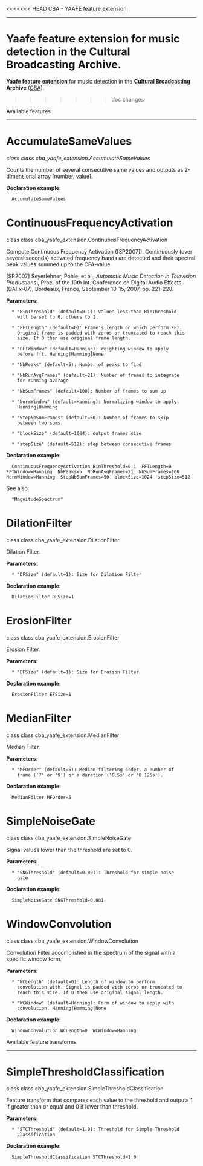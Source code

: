 <<<<<<< HEAD
CBA - YAAFE feature extension
*****************************

Yaafe feature extension for music detection in the Cultural
Broadcasting Archive.
=======
**Yaafe feature extension** for music detection in the **Cultural
Broadcasting Archive** ([CBA](http://cba.fro.at)).
>>>>>>> doc changes


Available features
******************


AccumulateSameValues
====================

_class class cba_yaafe_extension.AccumulateSameValues_

   Counts the number of several consecutive same values and outputs as
   2-dimensional array [number, value].

   **Declaration example**:

      AccumulateSameValues


ContinuousFrequencyActivation
=============================

class class cba_yaafe_extension.ContinuousFrequencyActivation

   Compute Continuous Frequency Activation ([SP2007]).   Continuously
   (over several seconds) activated frequency bands are detected and
   their spectral peak values summed up to the CFA-value.

   [SP2007] Seyerlehner, Pohle, et al., *Automatic Music Detection in
            Television Productions.*, Proc. of the 10th Int.
            Conference on Digital Audio Effects (DAFx-07), Bordeaux,
            France, September 10-15, 2007, pp. 221-228.

   **Parameters**:

      * "BinThreshold" (default=0.1): Values less than BinThreshold
        will be set to 0, others to 1.

      * "FFTLength" (default=0): Frame's length on which perform FFT.
        Original frame is padded with zeros or truncated to reach this
        size. If 0 then use original frame length.

      * "FFTWindow" (default=Hanning): Weighting window to apply
        before fft. Hanning|Hamming|None

      * "NbPeaks" (default=5): Number of peaks to find

      * "NbRunAvgFrames" (default=21): Number of frames to integrate
        for running average

      * "NbSumFrames" (default=100): Number of frames to sum up

      * "NormWindow" (default=Hanning): Normalizing window to apply.
        Hanning|Hamming

      * "StepNbSumFrames" (default=50): Number of frames to skip
        between two sums

      * "blockSize" (default=1024): output frames size

      * "stepSize" (default=512): step between consecutive frames

   **Declaration example**:

      ContinuousFrequencyActivation BinThreshold=0.1  FFTLength=0  FFTWindow=Hanning  NbPeaks=5  NbRunAvgFrames=21  NbSumFrames=100  NormWindow=Hanning  StepNbSumFrames=50  blockSize=1024  stepSize=512

   See also:

      "MagnitudeSpectrum"


DilationFilter
==============

class class cba_yaafe_extension.DilationFilter

   Dilation Filter.

   **Parameters**:

      * "DFSize" (default=1): Size for Dilation Filter

   **Declaration example**:

      DilationFilter DFSize=1


ErosionFilter
=============

class class cba_yaafe_extension.ErosionFilter

   Erosion Filter.

   **Parameters**:

      * "EFSize" (default=1): Size for Erosion Filter

   **Declaration example**:

      ErosionFilter EFSize=1


MedianFilter
============

class class cba_yaafe_extension.MedianFilter

   Median Filter.

   **Parameters**:

      * "MFOrder" (default=5): Median filtering order, a number of
        frame ('7' or '9') or a duration ('0.5s' or '0.125s').

   **Declaration example**:

      MedianFilter MFOrder=5


SimpleNoiseGate
===============

class class cba_yaafe_extension.SimpleNoiseGate

   Signal values lower than the threshold are set to 0.

   **Parameters**:

      * "SNGThreshold" (default=0.001): Threshold for simple noise
        gate

   **Declaration example**:

      SimpleNoiseGate SNGThreshold=0.001


WindowConvolution
=================

class class cba_yaafe_extension.WindowConvolution

   Convolution Filter accomplished in the spectrum of the signal with
   a specific window form.

   **Parameters**:

      * "WCLength" (default=0): Length of window to perform
        convolution with. Signal is padded with zeros or truncated to
        reach this size. If 0 then use original signal length.

      * "WCWindow" (default=Hanning): Form of window to apply with
        convolution. Hanning|Hamming|None

   **Declaration example**:

      WindowConvolution WCLength=0  WCWindow=Hanning


Available feature transforms
****************************


SimpleThresholdClassification
=============================

class class cba_yaafe_extension.SimpleThresholdClassification

   Feature transform that compares each value to the threshold and
   outputs 1 if greater than or equal and 0 if lower than threshold.

   **Parameters**:

      * "STCThreshold" (default=1.0): Threshold for Simple Threshold
        Classification

   **Declaration example**:

      SimpleThresholdClassification STCThreshold=1.0
